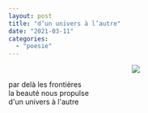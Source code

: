 ```yaml
---
layout: post
title: "d’un univers à l’autre"
date: "2021-03-11"
categories: 
  - "poesie"
---
```


<center>
	<img src="{{site.baseurl}}/assets/figures/BubbleNebula_NASA.png">
</center>

par delà les frontières  
la beauté nous propulse  
d'un univers à l'autre
